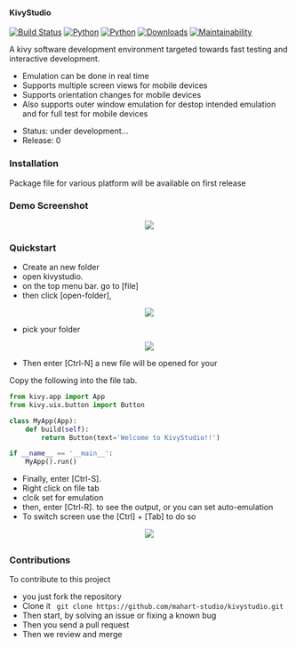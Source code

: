 #### KivyStudio
<!-- ![KivyStudio](https://raw.githubusercontent.com/MichaelStott/KivMob/master/demo/assets/kivmob-title.png) -->

[![Build Status](https://travis-ci.com/MichaelStott/KivMob.svg?branch=master)](https://travis-ci.com/MichaelStott/KivMob)
[![Python](https://img.shields.io/badge/python-2-green.svg)](https://www.python.org/downloads/release/python-270/)
[![Python](https://img.shields.io/badge/python-3-green.svg)](https://www.python.org/downloads/release/python-270/)
[![Downloads](https://pepy.tech/badge/kivmob)](https://pepy.tech/project/kivmob)
[![Maintainability](https://api.codeclimate.com/v1/badges/add8cd9bd9600d898b79/maintainability)](https://codeclimate.com/github/MichaelStott/KivMob/maintainability)

A kivy software development environment targeted towards fast testing and interactive development.

  - Emulation can be done in real time
  - Supports multiple screen views for mobile devices
  - Supports orientation changes for mobile devices
  - Also supports outer window emulation for destop intended emulation and for full test for mobile devices

* Status: under development...
* Release: 0


### Installation

Package file for various platform will be available on first release


### Demo Screenshot
<p align="center">
  <img src="https://raw.githubusercontent.com/mahart-studio/kivystudio/master/showcase/Screenshot(1).png">
</p>

### Quickstart

* Create an new folder
* open kivystudio.
* on the top menu bar. go to [file]
* then click [open-folder],

<p align="center">
  <img src="https://raw.githubusercontent.com/mahart-studio/kivystudio/master/showcase/Screenshot(2).png">
</p>

* pick your folder

<p align="center">
  <img src="https://raw.githubusercontent.com/mahart-studio/kivystudio/master/showcase/Screenshot(3).png">
</p>

* Then enter [Ctrl-N] a new file will be opened for your


Copy the following into the file tab.
```python
from kivy.app import App
from kivy.uix.button import Button

class MyApp(App):
	def build(self):
		return Button(text='Welcome to KivyStudio!!')

if __name__ == '__main__':
	MyApp().run()
```

* Finally, enter [Ctrl-S].
* Right click on file tab
* clcik set for emulation
* then, enter [Ctrl-R]. to see the output, or you can set auto-emulation
* To switch screen use the [Ctrl] + [Tab] to do so

<p align="center">
  <img src="https://raw.githubusercontent.com/mahart-studio/kivystudio/master/showcase/Screenshot(4).png">
</p>

##
### Contributions
To contribute to this project
* you just fork the repository
* Clone it
``` git clone https://github.com/mahart-studio/kivystudio.git``` 
* Then start, by solving an issue or fixing a known bug
* Then you send a pull request
* Then we review and merge
